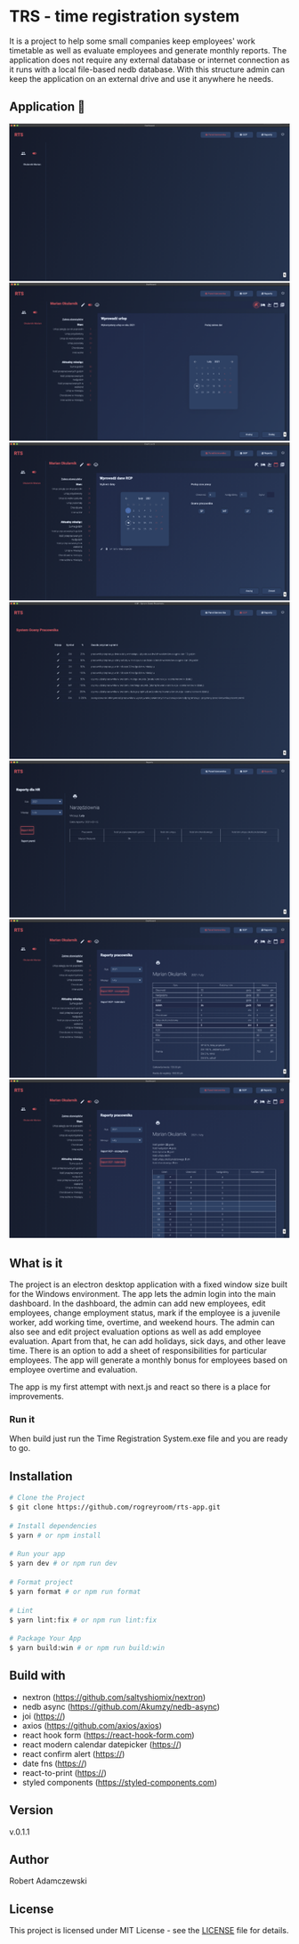 # TRS - time registration system

It is a project to help some small companies keep employees' work timetable as well as evaluate employees and generate monthly reports.
The application does not require any external database or internet connection as it runs with a local file-based nedb database. With this structure admin can keep the application on an external drive and use it anywhere he needs.

## Application 🚀

![Dashboard screen](public/screenshots/dashboard.png)
![Dashboard leave screen](public/screenshots/leave-screen.png)
![Dashboard rts screen](public/screenshots/rts-screen.png)
![Dashboard ees screen](public/screenshots/ees-screen.png)
![Dashboard hr reports screen](public/screenshots/hr-screen.png)
![Dashboard employee details screen](public/screenshots/employee-details-screen.png)
![Dashboard employee calendar screen](public/screenshots/employee-calendar-screen.png)

## What is it

The project is an electron desktop application with a fixed window size built for the Windows environment. The app lets the admin login into the main dashboard. In the dashboard, the admin can add new employees, edit employees, change employment status, mark if the employee is a juvenile worker, add working time, overtime, and weekend hours. The admin can also see and edit project evaluation options as well as add employee evaluation. Apart from that, he can add holidays, sick days, and other leave time. There is an option to add a sheet of responsibilities for particular employees. The app will generate a monthly bonus for employees based on employee overtime and evaluation.

The app is my first attempt with next.js and react so there is a place for improvements.

### Run it

When build just run the Time Registration System.exe file and you are ready to go.

## Installation

  ```bash
# Clone the Project
$ git clone https://github.com/rogreyroom/rts-app.git

# Install dependencies
$ yarn # or npm install

# Run your app
$ yarn dev # or npm run dev

# Format project
$ yarn format # or npm run format

# Lint
$ yarn lint:fix # or npm run lint:fix

# Package Your App
$ yarn build:win # or npm run build:win
```

## Build with

- nextron (<https://github.com/saltyshiomix/nextron>)
- nedb async (<https://github.com/Akumzy/nedb-async>)
- joi (<https://>)
- axios (<https://github.com/axios/axios>)
- react hook form (<https://react-hook-form.com>)
- react modern calendar datepicker (<https://>)
- react confirm alert (<https://>)
- date fns (<https://>)
- react-to-print (<https://>)
- styled components (<https://styled-components.com>)

## Version

v.0.1.1

## Author

Robert Adamczewski

## License

This project is licensed under MIT License - see the [LICENSE](./LICENSE) file for details.
